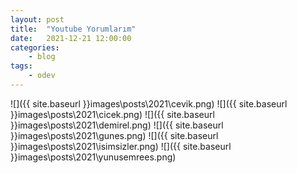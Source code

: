 ```yaml
---
layout: post
title:	"Youtube Yorumlarım"
date:	2021-12-21 12:00:00
categories:
    - blog
tags:
    - odev
---
```


![]({{ site.baseurl }}images\posts\2021\cevik.png)
![]({{ site.baseurl }}images\posts\2021\cicek.png)
![]({{ site.baseurl }}images\posts\2021\demirel.png)
![]({{ site.baseurl }}images\posts\2021\gunes.png)
![]({{ site.baseurl }}images\posts\2021\isimsizler.png)
![]({{ site.baseurl }}images\posts\2021\yunusemrees.png)
